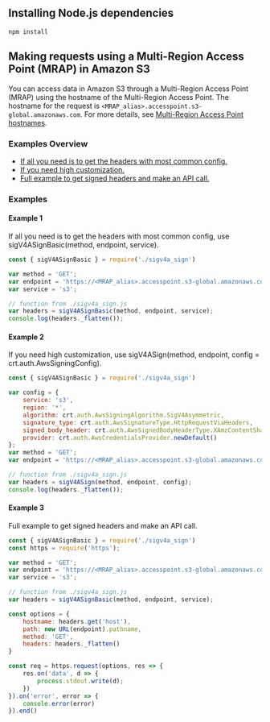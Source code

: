 ## Installing Node.js dependencies

```npm install```

## Making requests using a Multi-Region Access Point (MRAP) in Amazon S3

You can access data in Amazon S3 through a Multi-Region Access Point (MRAP) using the hostname of the Multi-Region Access Point.
The hostname for the request is `<MRAP_alias>.accesspoint.s3-global.amazonaws.com`. For more details, see [Multi-Region Access Point hostnames](https://docs.aws.amazon.com/AmazonS3/latest/userguide/MultiRegionAccessPointRequests.html#MultiRegionAccessPointHostname).

### Examples Overview
- [If all you need is to get the headers with most common config.](#Example-1)
- [If you need high customization.](#Example-2)
- [Full example to get signed headers and make an API call.](#Example-3)

### Examples

#### Example 1
If all you need is to get the headers with most common config, use sigV4ASignBasic(method, endpoint, service).

```js
const { sigV4ASignBasic } = require('./sigv4a_sign')

var method = 'GET';
var endpoint = 'https://<MRAP_alias>.accesspoint.s3-global.amazonaws.com/<s3-object-key>';
var service = 's3';

// function from ./sigv4a_sign.js
var headers = sigV4ASignBasic(method, endpoint, service);
console.log(headers._flatten());
```

#### Example 2
If you need high customization, use sigV4ASign(method, endpoint, config = crt.auth.AwsSigningConfig).

```js
const { sigV4ASignBasic } = require('./sigv4a_sign')

var config = {
    service: 's3',
    region: '*',
    algorithm: crt.auth.AwsSigningAlgorithm.SigV4Asymmetric,
    signature_type: crt.auth.AwsSignatureType.HttpRequestViaHeaders,
    signed_body_header: crt.auth.AwsSignedBodyHeaderType.XAmzContentSha256,
    provider: crt.auth.AwsCredentialsProvider.newDefault()
};
var method = 'GET';
var endpoint = 'https://<MRAP_alias>.accesspoint.s3-global.amazonaws.com/<s3-object-key>';

// function from ./sigv4a_sign.js
var headers = sigV4ASign(method, endpoint, config);
console.log(headers._flatten());
```

#### Example 3
Full example to get signed headers and make an API call.

```js
const { sigV4ASignBasic } = require('./sigv4a_sign')
const https = require('https');

var method = 'GET';
var endpoint = 'https://<MRAP_alias>.accesspoint.s3-global.amazonaws.com/<s3-object-key>';
var service = 's3';

// function from ./sigv4a_sign.js
var headers = sigV4ASignBasic(method, endpoint, service);

const options = {
    hostname: headers.get('host'),
    path: new URL(endpoint).pathname,
    method: 'GET',
    headers: headers._flatten()
}

const req = https.request(options, res => {
    res.on('data', d => {
        process.stdout.write(d);
    })
}).on('error', error => {
    console.error(error)
}).end()
```
